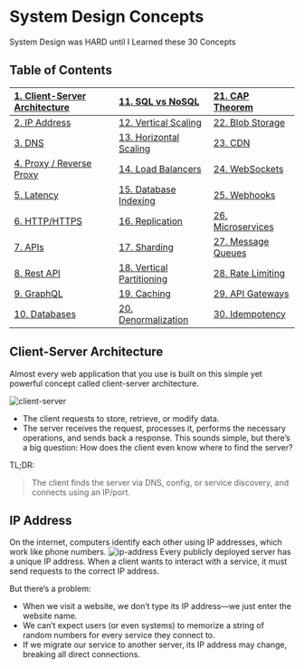 
# System Design Concepts

System Design was HARD until I Learned these 30 Concepts

## Table of Contents

| [1. Client-Server Architecture]() | [11. SQL vs NoSQL]()         | [21. CAP Theorem]()    |
|:----------------------------------|:-------------------------------|:-------------------------|
| [2. IP Address]()                | [12. Vertical Scaling]()      | [22. Blob Storage]()    |
| [3. DNS]()                       | [13. Horizontal Scaling]()    | [23. CDN]()             |
| [4. Proxy / Reverse Proxy]()     | [14. Load Balancers]()        | [24. WebSockets]()      |
| [5. Latency]()                   | [15. Database Indexing]()     | [25. Webhooks]()        |
| [6. HTTP/HTTPS]()                | [16. Replication]()           | [26. Microservices]()   |
| [7. APIs]()                      | [17. Sharding]()              | [27. Message Queues]()  |
| [8. Rest API]()                  | [18. Vertical Partitioning]() | [28. Rate Limiting]()   |
| [9. GraphQL]()                   | [19. Caching]()               | [29. API Gateways]()    |
| [10. Databases]()                | [20. Denormalization]()       | [30. Idempotency]()     |


## Client-Server Architecture
Almost every web application that you use is built on this simple yet powerful concept called client-server architecture.

![client-server]()
- The client requests to store, retrieve, or modify data.
- The server receives the request, processes it, performs the necessary operations, and sends back a response.
This sounds simple, but there’s a big question: 
How does the client even know where to find the server?

TL;DR:
> The client finds the server via DNS, config, or service discovery, and connects using an IP/port.


## IP Address
On the internet, computers identify each other using IP addresses, which work like phone numbers.
![ip-address]()
Every publicly deployed server has a unique IP address. When a client wants to interact with a service, it must send requests to the correct IP address.

But there’s a problem:
- When we visit a website, we don’t type its IP address—we just enter the website name.
- We can’t expect users (or even systems) to memorize a string of random numbers for every service they connect to.
- If we migrate our service to another server, its IP address may change, breaking all direct connections.
